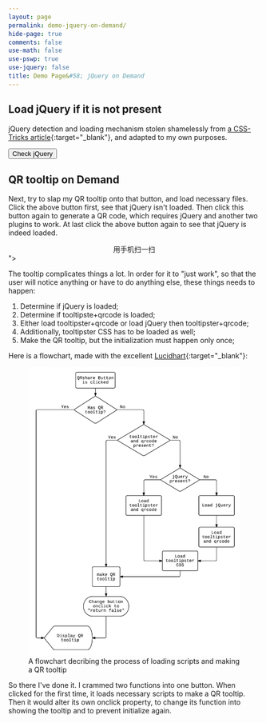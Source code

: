 ```yaml
---
layout: page
permalink: demo-jquery-on-demand/
hide-page: true
comments: false
use-math: false
use-pswp: true
use-jquery: false
title: Demo Page&#58; jQuery on Demand
---
```


## Load jQuery if it is not present

jQuery detection and loading mechanism stolen shamelessly from [a CSS-Tricks article](https://css-tricks.com/snippets/jquery/load-jquery-only-if-not-present/){:target="_blank"}, and adapted to my own purposes.

<button type="button" onclick="loadjQueryOnDemand()">Check jQuery</button>
<p id="demo"></p>


## QR tooltip on Demand

Next, try to slap my QR tooltip onto that button, and load necessary files. Click the above button first, see that jQuery isn't loaded. Then click this button again to generate a QR code, which requires jQuery and another two plugins to work. At last click the above button again to see that jQuery is indeed loaded.

<a onclick="QRshare()" id="QRshare" title="<div id='qrcode' style='width: 256px; height: 260px;'><img src='/assets/images/qrbackground.png'/></div><figcaption style='text-align: center;'><i class='fa fa-arrow-up'></i>用手机扫一扫<i class='fa fa-arrow-up'></i></figcaption>"><i class="fa fa-qrcode fa-2x" ></i></a>

The tooltip complicates things a lot. In order for it to "just work", so that the user will notice anything or have to do anything else, these things needs to happen:

1. Determine if jQuery is loaded;
2. Determine if tooltipste+qrcode is loaded;
3. Either load tooltipster+qrcode or load jQuery then tooltipster+qrcode;
4. Additionally, tooltipster CSS has to be loaded as well;
5. Make the QR tooltip, but the initialization must happen only once;

Here is a flowchart, made with the excellent [Lucidhart](https://www.lucidchart.com/){:target="_blank"}:

<div class="imgDisplay monod" style="max-width: 600px" itemscope itemtype="http://schema.org/ImageGallery">
  <figure itemprop="associatedMedia" itemscope itemtype="http://schema.org/ImageObject">
  <a href="/assets/images/QRtip-on-demand-1073x1459.png" itemprop="contentUrl" data-size="1073x1459" >
  <img src="/assets/images/QRtip-on-demand-1073x1459.png" itemprop="thumbnail" 
    title="A flowchart decribing the process of loading scripts and making a QR tooltip." 
    alt="A flowchart decribing the process of loading scripts and making a QR tooltip." /></a>
  <figcaption itemprop="caption description">A flowchart decribing the process of loading scripts and making a QR tooltip</figcaption>
  </figure>
</div>

So there I've done it. I crammed two functions into one button. When clicked for the first time, it loads necessary scripts to make a QR tooltip. Then it would alter its own onclick property, to change its function into showing the tooltip and to prevent initialize again. 

<script type="text/javascript">
  function QRshare() {
    if (typeof tooltipster == 'undefined') {
      if (typeof jQuery == 'undefined') {
        // Load jQuery and then QR code and Tooltipster
        getScript("{{ site.baseurl }}/public/js/jquery/jquery-1.11.3.min.js", function() {
          getScript("{{ site.baseurl }}/public/js/jquery-tooltipster-qrcode-bundle.min.js", function() {
            $('<link>').appendTo('head').attr({type : 'text/css', rel : 'stylesheet'})
              .attr('href', '{{ site.baseurl }}/public/css/tooltipster-bundle.min.css');
            makeQRTip();
            return false;
          });
        });
      }
      else {
        // Load QR code and tooltipster
        getScript("{{ site.baseurl }}/public/js/jquery-tooltipster-qrcode-bundle.min.js", function() {
          $('<link>').appendTo('head').attr({type : 'text/css', rel : 'stylesheet'})
            .attr('href', '{{ site.baseurl }}/public/css/tooltipster-bundle.min.css');
          makeQRTip();
          return false;
        });
      }
    }
    else {
      // Make QR tooltip
      makeQRTip();
      return false;
    }
  }

  function makeQRTip() {
    $('#QRshare').tooltipster({
      theme: 'tooltipster-shadow',
      contentAsHTML: true,
      trigger: 'click',
      maxwidth: 256,
      functionReady: function() {
        $('#qrcode').empty().qrcode({
          width: 256,
          height: 256,
          text: window.location.href
        });
      }
    });
    $('#QRshare').tooltipster('show', function() {
      $("#QRshare").attr("onclick","return false");
    })
  }

  function loadjQueryOnDemand() {
    var result;
    if (typeof jQuery == 'undefined') {
      result = "not detected. ";
    }
    else {
      result = "already loaded!";
    }
    document.getElementById('demo').innerHTML = "jQuery is "+result;
  }

  function foo() {
    $("#demo").append("<br><br>Now jQuery is loaded!");
  }

  function getScript(url, success) {
    var script = document.createElement('script');
        script.src = url;
    var head = document.getElementsByTagName('head')[0],
        done = false;
    // Attach handlers for all browsers
    script.onload = script.onreadystatechange = function() {
      if (!done && (!this.readyState || this.readyState == 'loaded' || this.readyState == 'complete')) {
      done = true;
        // callback function provided as param
        success();
        script.onload = script.onreadystatechange = null;
        head.removeChild(script)
      }
    }
    head.appendChild(script);
  }
</script>